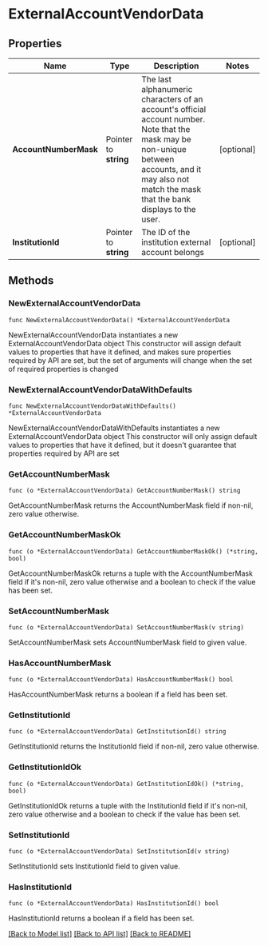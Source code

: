 # ExternalAccountVendorData

## Properties

Name | Type | Description | Notes
------------ | ------------- | ------------- | -------------
**AccountNumberMask** | Pointer to **string** | The last alphanumeric characters of an account&#39;s official account number. Note that the mask may be non-unique between accounts, and it may also not match the mask that the bank displays to the user.  | [optional] 
**InstitutionId** | Pointer to **string** | The ID of the institution external account belongs | [optional] 

## Methods

### NewExternalAccountVendorData

`func NewExternalAccountVendorData() *ExternalAccountVendorData`

NewExternalAccountVendorData instantiates a new ExternalAccountVendorData object
This constructor will assign default values to properties that have it defined,
and makes sure properties required by API are set, but the set of arguments
will change when the set of required properties is changed

### NewExternalAccountVendorDataWithDefaults

`func NewExternalAccountVendorDataWithDefaults() *ExternalAccountVendorData`

NewExternalAccountVendorDataWithDefaults instantiates a new ExternalAccountVendorData object
This constructor will only assign default values to properties that have it defined,
but it doesn't guarantee that properties required by API are set

### GetAccountNumberMask

`func (o *ExternalAccountVendorData) GetAccountNumberMask() string`

GetAccountNumberMask returns the AccountNumberMask field if non-nil, zero value otherwise.

### GetAccountNumberMaskOk

`func (o *ExternalAccountVendorData) GetAccountNumberMaskOk() (*string, bool)`

GetAccountNumberMaskOk returns a tuple with the AccountNumberMask field if it's non-nil, zero value otherwise
and a boolean to check if the value has been set.

### SetAccountNumberMask

`func (o *ExternalAccountVendorData) SetAccountNumberMask(v string)`

SetAccountNumberMask sets AccountNumberMask field to given value.

### HasAccountNumberMask

`func (o *ExternalAccountVendorData) HasAccountNumberMask() bool`

HasAccountNumberMask returns a boolean if a field has been set.

### GetInstitutionId

`func (o *ExternalAccountVendorData) GetInstitutionId() string`

GetInstitutionId returns the InstitutionId field if non-nil, zero value otherwise.

### GetInstitutionIdOk

`func (o *ExternalAccountVendorData) GetInstitutionIdOk() (*string, bool)`

GetInstitutionIdOk returns a tuple with the InstitutionId field if it's non-nil, zero value otherwise
and a boolean to check if the value has been set.

### SetInstitutionId

`func (o *ExternalAccountVendorData) SetInstitutionId(v string)`

SetInstitutionId sets InstitutionId field to given value.

### HasInstitutionId

`func (o *ExternalAccountVendorData) HasInstitutionId() bool`

HasInstitutionId returns a boolean if a field has been set.


[[Back to Model list]](../../README.md#documentation-for-models) [[Back to API list]](../../README.md#documentation-for-api-endpoints) [[Back to README]](../../README.md)


